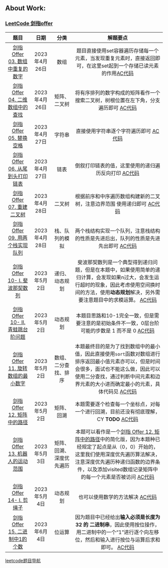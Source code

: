 ## About Work:

### [LeetCode 剑指offer](https://github.com/YuzheZhou2000/leetcode_code/tree/main/%E5%89%91%E6%8C%87offer)

| 题目      | 日期 |分类| 解题要点      |
| :---:       |    :----:   |  :----:   |          :---: |
| [剑指 Offer 03. 数组中重复的数字](https://leetcode.cn/problems/shu-zu-zhong-zhong-fu-de-shu-zi-lcof/description/)      | 2023年4月26日     | 数组| 题目直接使用set容器遍历存储每一个元素，当发现重复元素时，直接返回即可，在这里set起到一个存储已读元素的作用[AC代码](https://github.com/YuzheZhou2000/leetcode_code/blob/zyz_code/%E5%89%91%E6%8C%87offer/offer-03.cpp)   |
| [剑指 Offer 04. 二维数组中的查找](https://leetcode.cn/problems/er-wei-shu-zu-zhong-de-cha-zhao-lcof/)   | 2023年4月26日      |矩阵、二叉树 | 将有序排列的数字构成的矩阵看作一个搜索二叉树，树根位置在左下角，分支遍历即可 [AC代码](https://github.com/YuzheZhou2000/leetcode_code/blob/zyz_code/%E5%89%91%E6%8C%87offer/offer-04.cpp)  |
| [剑指 Offer 05. 替换空格](https://leetcode.cn/problems/ti-huan-kong-ge-lcof/)   | 2023年4月27日       |字符串 | 直接使用字符串逐个字符遍历即可 [AC代码](https://github.com/YuzheZhou2000/leetcode_code/blob/zyz_code/%E5%89%91%E6%8C%87offer/offer-05.cpp)  |
| [剑指 Offer 06. 从尾到头打印链表](https://leetcode.cn/problems/cong-wei-dao-tou-da-yin-lian-biao-lcof/)   | 2023年4月27日       |链表 | 倒叙打印链表的值，这里使用的递归遍历反向打印 [AC代码](https://github.com/YuzheZhou2000/leetcode_code/blob/zyz_code/%E5%89%91%E6%8C%87offer/offer-06.cpp)  |
| [剑指 Offer 07. 重建二叉树](https://leetcode.cn/problems/zhong-jian-er-cha-shu-lcof/)   | 2023年4月28日       |二叉树 | 根据前序和中序遍历数组构建新的二叉树，注意边界范围 使用递归即可 [AC代码](https://github.com/YuzheZhou2000/leetcode_code/blob/zyz_code/%E5%89%91%E6%8C%87offer/offer-07.cpp)  |
| [剑指 Offer 09. 用两个栈实现队列](https://leetcode.cn/problems/yong-liang-ge-zhan-shi-xian-dui-lie-lcof/)   | 2023年4月28日       | 栈、队列的模拟 | 两个栈结构实现一个队列，注意栈结构的性质是先进后出，队列的性质是先进先出即可 [AC代码](https://github.com/YuzheZhou2000/leetcode_code/blob/zyz_code/%E5%89%91%E6%8C%87offer/offer-09.cpp)  |
| [剑指 Offer 10- I. 斐波那契数列](https://leetcode.cn/problems/fei-bo-na-qi-shu-lie-lcof/description/)   | 2023年5月2日       |递归、动态规划 | 斐波那契数列是一个典型得到递归问题，但是在本题中，如果使用简单的递归计算，会发现如果n过大，会发生运行超时的现象，因此考虑使用空间换时间的方法，使用**动态规划**解决，另外需要注意题目中的求模运算。 [AC代码](https://github.com/YuzheZhou2000/leetcode_code/blob/zyz_code/%E5%89%91%E6%8C%87offer/offer-10-1.cpp)  |
| [剑指 Offer 10- II. 青蛙跳台阶问题](https://leetcode.cn/problems/qing-wa-tiao-tai-jie-wen-ti-lcof/)   | 2023年5月2日       |动态规划 | 本题目思路和10-1完全一致，但是需要注意的是初始条件不一致，0层台阶可能的步数是 1 而不是 0  [AC代码](https://github.com/YuzheZhou2000/leetcode_code/blob/zyz_code/%E5%89%91%E6%8C%87offer/offer-10-2.cpp)  |
| [剑指 Offer 11. 旋转数组的最小数字](https://leetcode.cn/problems/xuan-zhuan-shu-zu-de-zui-xiao-shu-zi-lcof/)   | 2023年5月2日       |数组、二分查找、排序 | 本题最终目的是为了找到数组中的最小值，因此直接使用`sort`函数对数组进行排序返回最小值元素亦可以，但是时间会很多，面试也不能这么做，因此可以使用二分查找，通过判断中间元素和边界元素的大小进而确定最小的元素，具体代码见 [AC代码](https://github.com/YuzheZhou2000/leetcode_code/blob/zyz_code/%E5%89%91%E6%8C%87offer/offer-11.cpp)  |
| [剑指 Offer 12. 矩阵中的路径](https://leetcode.cn/problems/ju-zhen-zhong-de-lu-jing-lcof/description/)   | 2023年5月2日       |矩阵、回溯| 本题需要逐个检查每一个坐标点，对每一个进行回溯，目前还没有彻底理解，CY **TODO** [AC代码](https://github.com/YuzheZhou2000/leetcode_code/blob/zyz_code/%E5%89%91%E6%8C%87offer/offer-12.cpp)  |
| [剑指 Offer 13. 机器人的运动范围](https://leetcode.cn/problems/ji-qi-ren-de-yun-dong-fan-wei-lcof/description/)   | 2023年5月3日       |矩阵、回溯、深度优先遍历| 本题可以看作是一个[剑指 Offer 12. 矩阵中的路径](https://leetcode.cn/problems/ju-zhen-zhong-de-lu-jing-lcof/description/)中的简化版，因为本题种已经规定了起点是从（0，0）开始的，这里我们使用深度优先遍历算法解决，注意深度优先遍历种递归函数的边界条件，以及添加visited数组记录矩阵中的每一个元素是否被访问 [AC代码](https://github.com/YuzheZhou2000/leetcode_code/blob/zyz_code/%E5%89%91%E6%8C%87offer/offer-13.cpp)  |
| [剑指 Offer 14- I. 剪绳子](https://leetcode.cn/problems/jian-sheng-zi-lcof/description/)   | 2023年5月4日       |动态规划| 也可以使用数学的方法解决 [AC代码](https://github.com/YuzheZhou2000/leetcode_code/blob/zyz_code/%E5%89%91%E6%8C%87offer/offer-14-1.cpp)  |
| [剑指 Offer 15. 二进制中1的个数](https://leetcode.cn/problems/er-jin-zhi-zhong-1de-ge-shu-lcof/description/)   | 2023年6月4日       |位运算| 因为题目中已经给出**输入必须是长度为 32 的 二进制串**，因此使用按位操作，用二进制中的一个“1”进行逐个向左移位，然后和输入进行按位与运算后求和即可。 [AC代码](https://github.com/YuzheZhou2000/leetcode_code/blob/zyz_code/%E5%89%91%E6%8C%87offer/offer-15.cpp)  |



[leetcode题目导航](https://leetcode.cn/problemset/all/?page=56)